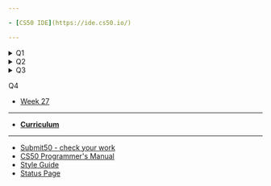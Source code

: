 ```yaml
---

- [CS50 IDE](https://ide.cs50.io/)

---
```


<details>
    <summary>Q1</summary>
    <ul>
        <li><a href="https://candib80.github.io/ap/weeks/week0/">Week 0</a></li>
        <li><a href="https://candib80.github.io/ap/weeks/week1/">Week 1</a></li>
        <li><a href="https://candib80.github.io/ap/weeks/week2/">Week 2</a></li>
        <li><a href="https://candib80.github.io/ap/weeks/week3/">Week 3</a></li>
        <li><a href="https://candib80.github.io/ap/weeks/week4/">Week 4</a></li>
        <li><a href="https://candib80.github.io/ap/weeks/week5/">Week 5</a></li>
        <li><a href="https://candib80.github.io/ap/weeks/week6/">Week 6</a></li>
    </ul>
</details>

<details>
    <summary>Q2</summary>
    <ul>
        <li><a href="https://candib80.github.io/ap/weeks/week7/">Week 7</a></li>
        <li><a href="https://candib80.github.io/ap/weeks/week8/">Week 8</a></li>
        <li><a href="https://candib80.github.io/ap/weeks/week9/">Week 9</a></li>
        <li><a href="https://candib80.github.io/ap/weeks/week10/">Week 10</a></li>
        <li><a href="https://candib80.github.io/ap/weeks/week11/">Week 11</a></li>
        <li><a href="https://candib80.github.io/ap/weeks/week12/">Week 12</a></li>
        <li><a href="https://candib80.github.io/ap/weeks/week13/">Week 13</a></li>
        <li><a href="https://candib80.github.io/ap/weeks/week14/">Week 14</a></li>
        <li><a href="https://candib80.github.io/ap/weeks/week15/">Week 15</a></li>
    </ul>
</details>

<details>
    <summary>Q3</summary>
    <ul>
        <li><a href="https://candib80.github.io/ap/weeks/week16/">Week 16</a></li>
        <li><a href="https://candib80.github.io/ap/weeks/week17/">Week 17</a></li>
        <li><a href="https://candib80.github.io/ap/weeks/week18/">Week 18</a></li>
        <li><a href="https://candib80.github.io/ap/weeks/week19/">Week 19</a></li>
        <li><a href="https://candib80.github.io/ap/weeks/week20/">Week 20</a></li>
        <li><a href="https://candib80.github.io/ap/weeks/week21/">Week 21</a></li>
        <li><a href="https://candib80.github.io/ap/weeks/week22/">Week 22</a></li>
        <li><a href="https://candib80.github.io/ap/weeks/week23/">Week 23</a></li>
        <li><a href="https://candib80.github.io/ap/weeks/week24/">Week 24</a></li>
        <li><a href="https://candib80.github.io/ap/weeks/week25/">Week 25</a></li>
        <li><a href="https://candib80.github.io/ap/weeks/week26/">Week 26</a></li>
    </ul>
</details>

Q4
* <a href="https://candib80.github.io/ap/weeks/week27/">Week 27</a>


<!-- <details>
    <summary>Q3</summary>
    <ul>
        <li><a href="https://candib80.github.io/ap/weeks/week20/">Week 22</a> Jan 20</li>
        <li><a href="https://candib80.github.io/ap/weeks/week21/">Week 21</a> Jan 27</li>
        <li><a href="https://candib80.github.io/ap/weeks/week22/">Week 22</a> Feb 3</li>
        <li><a href="https://candib80.github.io/ap/weeks/week23/">Week 23</a> Feb 10</li>
        <li><a href="https://candib80.github.io/ap/weeks/week24/">Week 24</a> Feb 17</li>
        <li><a href="https://candib80.github.io/ap/weeks/week25/">Week 25</a> Feb 24</li>
        <li><a href="https://candib80.github.io/ap/weeks/week26/">Week 26</a> Mar 2</li>
        <li><a href="https://candib80.github.io/ap/weeks/week27/">Week 27</a> Mar 9</li>
    </ul>
</details>

Q4
* [Week 28](/ap/weeks/week28) Mar 16
* [Week 29](/ap/weeks/week29) Mar 23
* [Week 30](/ap/weeks/week30) Mar 30
* [Week 31](/ap/weeks/week31) Apr 6
* [Week 32](/ap/weeks/week32) Apr 13 - Break
* [Week 33](/ap/weeks/week33) Apr 20
* [Week 34](/ap/weeks/week34) Apr 27
* [Week 35](/ap/weeks/week35) May 4
* [Week 36](/ap/weeks/week36) May 11  -->

<!-- ***

[**Summer 2020**](/ap/curriculum/summer-assignment) -->

---

<!-- * [**Online Book**](https://k12.cengage.com/portal/Account/LogOn?DistrictLoginCode=BMT7) -->

- [**Curriculum**](/ap/curriculum)
<!-- - [**Digital Portfolio**](/ap/curriculum/digital_portfolio) -->

---

- <a href="https://submit.cs50.io" target="_blank">Submit50 - check your work</a>
  <!-- * [Tools](/ap/tools) -->
  <!-- * [Syllabus](/ap/syllabus) -->
- [CS50 Programmer's Manual](https://man.cs50.io/)
- <a href="https://cs50.readthedocs.io/style/c/" target="_blank">Style Guide</a>
- <a href="https://cs50.statuspage.io/" target="_blank">Status Page</a>
